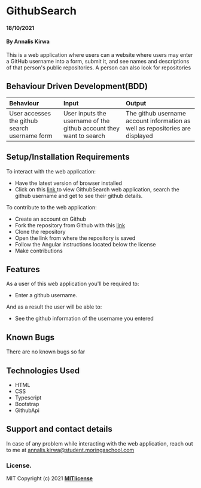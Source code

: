 # GithubSearch  
#### 18/10/2021
#### By **Annalis Kirwa**
This is a web application where users can a website where users may enter a GitHub username into a form, submit it, and see names and descriptions of that person's public repositories. A person can also look for repositories    
## Behaviour Driven Development(BDD)
|Behaviour| Input| Output|
|:--------|:-----|:------|
|User accesses the github search username form | User inputs the username of the github account they want to search | The github username account information as well as repositories are displayed|
## Setup/Installation Requirements
To interact with the web application:  
* Have the latest version of browser installed  
* Click on this <a href = "https://annaliskirwa.github.io/_Angular_WeekTwo_IP/"> link </a> to view GithubSearch web application, search the github username and get to see their github details.   
  
  
To contribute to the web application:
* Create an account on Github
* Fork the repository from Github with this <a href = "https://github.com/Annaliskirwa/_Angular_WeekTwo_IP" >link </a>
* Clone the repository
* Open the link from where the repository is saved  
* Follow the Angular instructions located below the license
* Make contributions  
## Features
As a user of this web application you'll be required to:
* Enter a github username.
  

And as a result the user will be able to:
* See the github information of the username you entered   
## Known Bugs
There are no known bugs so far
## Technologies Used
* HTML
* CSS
* Typescript
* Bootstrap   
* GithubApi
## Support and contact details
In case of any problem while interacting with the web application, reach out to me at annalis.kirwa@student.moringaschool.com
### License.
MIT Copyright (c) 2021 **[MITlicense](LICENSE)**
